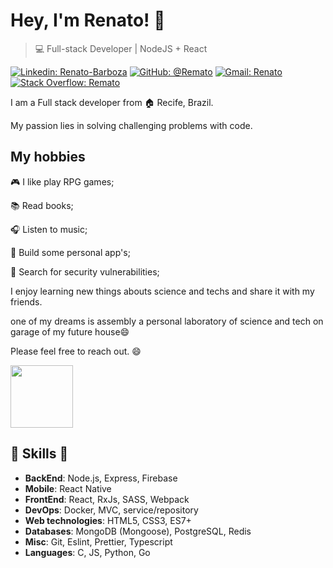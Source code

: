# Hey, I'm Renato! 👋

>  💻 Full-stack Developer | NodeJS + React

[![Linkedin: Renato-Barboza](https://img.shields.io/badge/-Renato%20Barboza-blue?style=flat-square&logo=Linkedin&logoColor=white&link=https://www.linkedin.com/in/renatobcosta)](https://www.linkedin.com/in/renatobcosta/)
[![GitHub: @Remato](https://img.shields.io/github/followers/Remato?label=follow&style=social)](https://github.com/Remato)
[![Gmail: Renato](https://img.shields.io/badge/Gmail-Renato-red)](mailto:renatobcostaa@gmail.com)
[![Stack Overflow: Remato](https://img.shields.io/badge/-Stack%20Overflow-222222?logo=stack-overflow&link=https://stackoverflow.com/users/story/12875404)](https://stackoverflow.com/users/story/12875404)

I am a Full stack developer from :house: Recife, Brazil.

My passion lies in solving challenging problems with code.

## My hobbies

🎮 I like play RPG games;

📚 Read books;

🎧 Listen to music; 

 📱 Build some personal app's;
 
🐞 Search for security vulnerabilities;


I enjoy learning new things abouts science and techs and share it with my friends.

one of my dreams is assembly a personal laboratory of science and tech on garage of my future house😄

Please feel free to reach out. 😄

<img src="https://i.pinimg.com/originals/10/d5/5d/10d55d8563cf5b89aa30b294dee06828.gif" width="100">

##  🎉 Skills  🎉
- **BackEnd**: Node.js, Express, Firebase
- **Mobile**: React Native
- **FrontEnd**: React, RxJs, SASS, Webpack
- **DevOps**: Docker, MVC, service/repository
- **Web technologies**: HTML5, CSS3, ES7+
- **Databases**: MongoDB (Mongoose), PostgreSQL, Redis
- **Misc**: Git, Eslint, Prettier, Typescript
- **Languages**: C, JS, Python, Go
